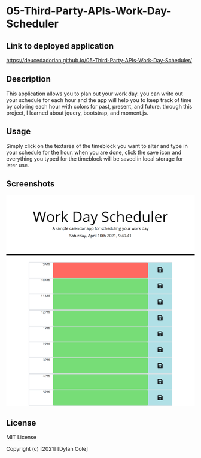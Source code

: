 # 05-Third-Party-APIs-Work-Day-Scheduler

## Link to deployed application

https://deucedadorian.github.io/05-Third-Party-APIs-Work-Day-Scheduler/

## Description

This application allows you to plan out your work day. you can write out your schedule for each hour and the app will help you to keep track of time by coloring each hour with colors for past, present, and future. through this project, I learned about jquery, bootstrap, and moment.js.

## Usage

Simply click on the textarea of the timeblock you want to alter and type in your schedule for the hour. when you are done, click the save icon and everything you typed for the timeblock will be saved in local storage for later use.

## Screenshots

![Screenshot of deployed app](assets/images/_C__Users_Dylan_repos_Homework_05-Third-Party-APIs-Work-Day-Scheduler_index.html.png)

## License

MIT License

Copyright (c) [2021] [Dylan Cole]
